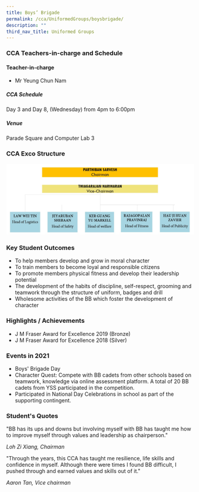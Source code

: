 ```yaml
---
title: Boys’ Brigade
permalink: /cca/UniformedGroups/boysbrigade/
description: ""
third_nav_title: Uniformed Groups
---
```

### CCA Teachers-in-charge and Schedule

#### Teacher-in-charge	
* Mr Yeung Chun Nam

##### CCA Schedule	
Day 3 and Day 8, (Wednesday) from 4pm to 6:00pm

##### Venue
Parade Square and Computer Lab 3

### CCA Exco Structure

![](/images/StudDevelopment/CCAs/UniformedGroups/BoysBrigade/Boys%20Brigade.jpeg)

### Key Student Outcomes

* To help members develop and grow in moral character
* To train members to become loyal and responsible citizens
* To promote members physical fitness and develop their leadership potential
* The development of the habits of discipline, self-respect, grooming and teamwork through the structure of uniform, badges and drill
* Wholesome activities of the BB which foster the development of character

### Highlights / Achievements

* J M Fraser Award for Excellence 2019 (Bronze)
* J M Fraser Award for Excellence 2018 (Silver)

### Events in 2021

* Boys' Brigade Day
* Character Quest: Compete with BB cadets from other schools based on teamwork, knowledge via online assessment platform. A total of 20 BB cadets from YSS participated in the competition.
* Participated in National Day Celebrations in school as part of the supporting contingent.

### Student's Quotes

"BB has its ups and downs but involving myself with BB has taught me how to improve myself through values and leadership as chairperson."

*Loh Zi Xiang, Chairman*

"Through the years, this CCA has taught me resilience, life skills and confidence in myself. Although there were times I found BB difficult, I pushed through and earned values and skills out of it."

*Aaron Tan, Vice chairman*